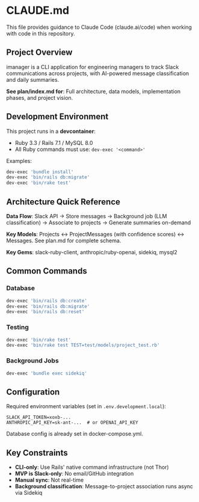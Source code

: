 # CLAUDE.md

This file provides guidance to Claude Code (claude.ai/code) when working with code in this repository.

## Project Overview

imanager is a CLI application for engineering managers to track Slack
communications across projects, with AI-powered message classification and
daily summaries.

**See plan/index.md for**: Full architecture, data models, implementation phases, and project vision.

## Development Environment

This project runs in a **devcontainer**:
- Ruby 3.3 / Rails 7.1 / MySQL 8.0
- All Ruby commands must use: `dev-exec '<command>'`

Examples:
```bash
dev-exec 'bundle install'
dev-exec 'bin/rails db:migrate'
dev-exec 'bin/rake test'
```

## Architecture Quick Reference

**Data Flow**: Slack API → Store messages → Background job (LLM classification) → Associate to projects → Generate summaries on-demand

**Key Models**: Projects ↔ ProjectMessages (with confidence scores) ↔ Messages. See plan.md for complete schema.

**Key Gems**: slack-ruby-client, anthropic/ruby-openai, sidekiq, mysql2

## Common Commands

### Database

```bash
dev-exec 'bin/rails db:create'
dev-exec 'bin/rails db:migrate'
dev-exec 'bin/rails db:reset'
```

### Testing

```bash
dev-exec 'bin/rake test'
dev-exec 'bin/rake test TEST=test/models/project_test.rb'
```

### Background Jobs

```bash
dev-exec 'bundle exec sidekiq'
```

## Configuration

Required environment variables (set in `.env.development.local`):
```
SLACK_API_TOKEN=xoxb-...
ANTHROPIC_API_KEY=sk-ant-...  # or OPENAI_API_KEY
```

Database config is already set in docker-compose.yml.

## Key Constraints

- **CLI-only**: Use Rails' native command infrastructure (not Thor)
- **MVP is Slack-only**: No email/GitHub integration
- **Manual sync**: Not real-time
- **Background classification**: Message-to-project association runs async via Sidekiq

